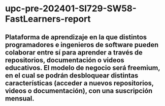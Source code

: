 # upc-pre-202401-SI729-SW58-FastLearners-report
## Plataforma de aprendizaje en la que distintos programadores e ingenieros de software pueden colaborar entre sí para aprender a través de repositorios, documentación o videos educativos. El modelo de negocio será freemium, en el cual se podrán desbloquear distintas características (acceder a nuevos repositorios, videos o documentación), con una suscripción mensual.
